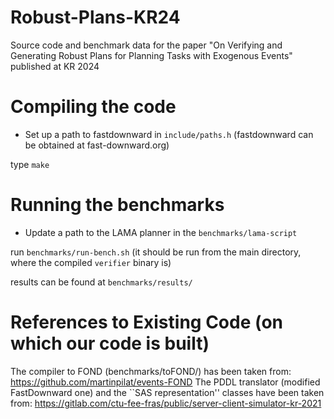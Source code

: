 # Robust-Plans-KR24
Source code and benchmark data for the paper "On Verifying and Generating Robust Plans for Planning Tasks with Exogenous Events" published at KR 2024

# Compiling the code

- Set up a path to fastdownward in `include/paths.h` (fastdownward can be obtained at fast-downward.org)

type `make`

# Running the benchmarks

- Update a path to the LAMA planner in the `benchmarks/lama-script`

run `benchmarks/run-bench.sh` (it should be run from the main directory, where the compiled `verifier` binary is)

results can be found at `benchmarks/results/`


# References to Existing Code (on which our code is built)

The compiler to FOND (benchmarks/toFOND/) has been taken from: https://github.com/martinpilat/events-FOND 
The PDDL translator (modified FastDownward one) and the ``SAS representation'' classes have been taken from: https://gitlab.com/ctu-fee-fras/public/server-client-simulator-kr-2021 
